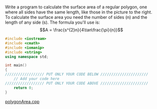 Write a program to calculate the surface area of a regular polygon, one
where all sides have the same length, like those in the picture to the
right. To calculate the surface area you need the number of sides (n)
and the length of any side (s). The formula you'll use is:
$$A = \frac{s^{2}n}{4\tan\frac{\pi}{n}}$$
```cpp
#include <iostream>
#include <cmath>
#include <iomanip>
#include <string>
using namespace std;

int main()
{
////////////////// PUT ONLY YOUR CODE BELOW //////////////////////
    // Add your code here
////////////////// PUT ONLY YOUR CODE ABOVE //////////////////////
    return 0;
}    
```

[polygonArea.cpp](https://codecheck.io/files/23052320492sjmzpf9i5ffq1xqacpkb4egt)